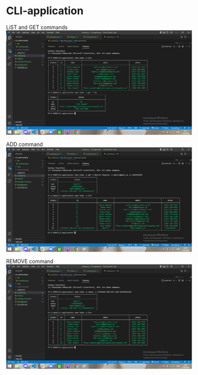 # CLI-application
LiST and GET commands
!["LiST and GET commands"](https://github.com/Dmytrii-Shypilov/CLI-application/blob/main/img/list_&_get_commands.png?raw=true)

ADD command
!["ADD command"](https://github.com/Dmytrii-Shypilov/CLI-application/blob/main/img/add_command.png?raw=true)

REMOVE command
!["REMOVE command"](https://github.com/Dmytrii-Shypilov/CLI-application/blob/main/img/remove_command.png?raw=true)
